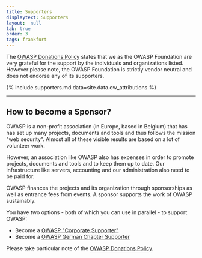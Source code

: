 ```yaml
---
title: Supporters
displaytext: Supporters
layout:  null
tab: true
order: 3
tags: frankfurt
---
```

The [OWASP Donations Policy](https://owasp.org/www-policy/operational/donations) states that we as the OWASP Foundation are very grateful for the support by the individuals and organizations listed. However please note, the OWASP Foundation is strictly vendor neutral and does not endorse any of its supporters.

{% include supporters.md data=site.data.ow_attributions %}

---

## How to become a Sponsor?

OWASP is a non-profit association (in Europe, based in Belgium) that has has set up many projects, documents and tools and thus follows the mission "web security". Almost all of these visible results are based on a lot of volunteer work.

However, an association like OWASP also has expenses in order to promote projects, documents and tools and to keep them up to date. Our infrastructure like servers, accounting and our administration also need to be paid for.

OWASP finances the projects and its organization through sponsorships as well as entrance fees from events. A sponsor supports the work of OWASP sustainably.

You have two options - both of which you can use in parallel - to support OWASP:

* Become a [OWASP "Corporate Supporter"](https://owasp.org/supporters/)
* Become a [OWASP German Chapter Supporter](https://owasp.org/donate/?reponame=www-chapter-germany&title=OWASP+Germany)

Please take particular note of the [OWASP Donations Policy](https://owasp.org/www-policy/operational/donations).
